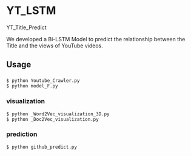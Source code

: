 # YT_LSTM
YT_Title_Predict

We developed a Bi-LSTM Model to predict the relationship between the Title and the views of YouTube videos.

## Usage
###
`$ python Youtube_Crawler.py`  
`$ python model_F.py`

### visualization
`$ python _Word2Vec_visualization_3D.py`  
`$ python _Doc2Vec_visualization.py` 

### prediction
`$ python github_predict.py`



